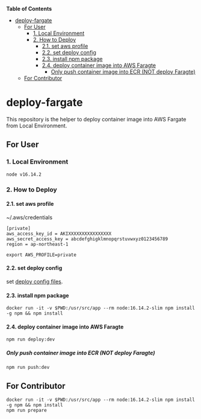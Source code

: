 <!-- START doctoc generated TOC please keep comment here to allow auto update -->
<!-- DON'T EDIT THIS SECTION, INSTEAD RE-RUN doctoc TO UPDATE -->
**Table of Contents**

- [deploy-fargate](#deploy-fargate)
  - [For User](#for-user)
    - [1. Local Environment](#1-local-environment)
    - [2. How to Deploy](#2-how-to-deploy)
      - [2.1. set aws profile](#21-set-aws-profile)
      - [2.2. set deploy config](#22-set-deploy-config)
      - [2.3. install npm package](#23-install-npm-package)
      - [2.4. deploy container image into AWS Faragte](#24-deploy-container-image-into-aws-faragte)
        - [Only push container image into ECR (NOT deploy Faragte)](#only-push-container-image-into-ecr-not-deploy-faragte)
  - [For Contributor](#for-contributor)

<!-- END doctoc generated TOC please keep comment here to allow auto update -->

# deploy-fargate

This repository is the helper to deploy container image into AWS Fargate from Local Environment.

## For User

### 1. Local Environment

```
node v16.14.2
```

### 2. How to Deploy

#### 2.1. set aws profile

~/.aws/credentials

```
[private]
aws_access_key_id = AKIXXXXXXXXXXXXXXXX
aws_secret_access_key = abcdefghigklmnopqrstuvwxyz0123456789
region = ap-northeast-1
```

```
export AWS_PROFILE=private
```

#### 2.2. set deploy config

set [deploy config files](./example/README.md).

#### 2.3. install npm package

```
docker run -it -v $PWD:/usr/src/app --rm node:16.14.2-slim npm install -g npm && npm install
```

#### 2.4. deploy container image into AWS Faragte

```
npm run deploy:dev
```

##### Only push container image into ECR (NOT deploy Faragte)

```
npm run push:dev
```

## For Contributor

```
docker run -it -v $PWD:/usr/src/app --rm node:16.14.2-slim npm install -g npm && npm install
npm run prepare
```
